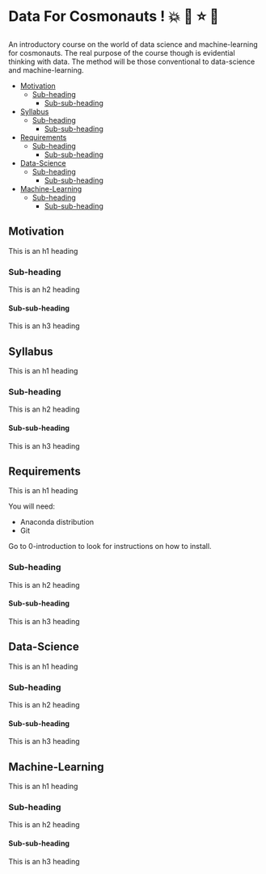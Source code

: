 # Data For Cosmonauts ! :boom: :star2: :star: :dizzy:

An introductory course on the world of data science and machine-learning for cosmonauts. The real purpose of the course though is evidential thinking with data. The method will be those conventional to data-science and machine-learning. 

- [Motivation](#Motivation)
  * [Sub-heading](#sub-heading)
    + [Sub-sub-heading](#sub-sub-heading)
- [Syllabus](#Syllabus)
  * [Sub-heading](#sub-heading-1)
    + [Sub-sub-heading](#sub-sub-heading-1)
- [Requirements](#Requirements)
  * [Sub-heading](#sub-heading-2)
    + [Sub-sub-heading](#sub-sub-heading-2)
- [Data-Science](#Data-Science)
  * [Sub-heading](#sub-heading-3)
    + [Sub-sub-heading](#sub-sub-heading-3)
- [Machine-Learning](#Machine-Learning)
  * [Sub-heading](#sub-heading-4)
    + [Sub-sub-heading](#sub-sub-heading-4)
    

## Motivation

This is an h1 heading

### Sub-heading

This is an h2 heading

#### Sub-sub-heading

This is an h3 heading

## Syllabus

This is an h1 heading

### Sub-heading

This is an h2 heading

#### Sub-sub-heading

This is an h3 heading

## Requirements 

This is an h1 heading

You will need:

* Anaconda distribution
* Git 

Go to 0-introduction to look for instructions on how to install. 

### Sub-heading

This is an h2 heading

#### Sub-sub-heading

This is an h3 heading

## Data-Science

This is an h1 heading

### Sub-heading

This is an h2 heading

#### Sub-sub-heading

This is an h3 heading

## Machine-Learning

This is an h1 heading

### Sub-heading

This is an h2 heading

#### Sub-sub-heading

This is an h3 heading

